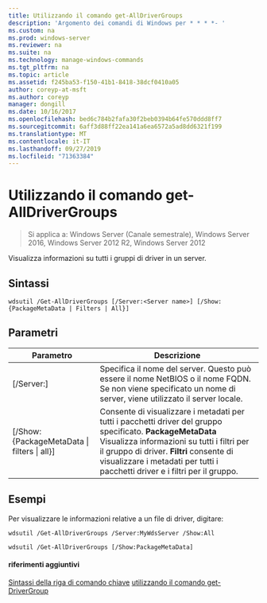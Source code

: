 ```yaml
---
title: Utilizzando il comando get-AllDriverGroups
description: 'Argomento dei comandi di Windows per * * * *- '
ms.custom: na
ms.prod: windows-server
ms.reviewer: na
ms.suite: na
ms.technology: manage-windows-commands
ms.tgt_pltfrm: na
ms.topic: article
ms.assetid: f245ba53-f150-41b1-8418-38dcf0410a05
author: coreyp-at-msft
ms.author: coreyp
manager: dongill
ms.date: 10/16/2017
ms.openlocfilehash: bed6c784b2fafa30f2beb0394b64fe570ddd8ff7
ms.sourcegitcommit: 6aff3d88ff22ea141a6ea6572a5ad8dd6321f199
ms.translationtype: MT
ms.contentlocale: it-IT
ms.lasthandoff: 09/27/2019
ms.locfileid: "71363384"
---
```

# <a name="using-the-get-alldrivergroups-command"></a>Utilizzando il comando get-AllDriverGroups

>Si applica a: Windows Server (Canale semestrale), Windows Server 2016, Windows Server 2012 R2, Windows Server 2012

Visualizza informazioni su tutti i gruppi di driver in un server.
## <a name="syntax"></a>Sintassi
```
wdsutil /Get-AllDriverGroups [/Server:<Server name>] [/Show:{PackageMetaData | Filters | All}]
```
## <a name="parameters"></a>Parametri
|Parametro|Descrizione|
|-------|--------|
|[/Server:<Server name>]|Specifica il nome del server. Questo può essere il nome NetBIOS o il nome FQDN. Se non viene specificato un nome di server, viene utilizzato il server locale.|
|[/Show: {PackageMetaData &#124; filters &#124; all}]|Consente di visualizzare i metadati per tutti i pacchetti driver del gruppo specificato. **PackageMetaData** Visualizza informazioni su tutti i filtri per il gruppo di driver. **Filtri** consente di visualizzare i metadati per tutti i pacchetti driver e i filtri per il gruppo.|
## <a name="BKMK_examples"></a>Esempi
Per visualizzare le informazioni relative a un file di driver, digitare:
```
wdsutil /Get-AllDriverGroups /Server:MyWdsServer /Show:All
```
```
wdsutil /Get-AllDriverGroups [/Show:PackageMetaData]
```
#### <a name="additional-references"></a>riferimenti aggiuntivi
[Sintassi della riga di comando chiave](command-line-syntax-key.md)
[utilizzando il comando get-DriverGroup](using-the-get-drivergroup-command.md)
